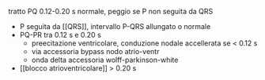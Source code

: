tratto PQ 0.12-0.20 s normale, peggio se P non seguita da QRS
- P seguita da [[QRS]], intervallo P-QRS allungato o normale
- PQ-PR tra 0.12 s e 0.20 s
	- preecitazione ventricolare, conduzione nodale accellerata se < 0.12 s
	- via accessoria bypass nodo atrio-ventr
	- onda delta accessoria wolff-parkinson-white
- [[blocco atrioventricolare]] > 0.20 s